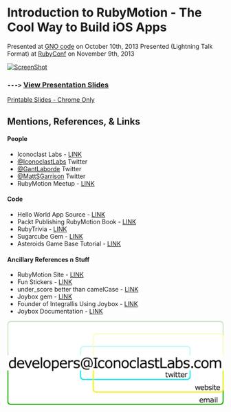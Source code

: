 Introduction to RubyMotion - The Cool Way to Build iOS Apps
================
Presented at [GNO code](https://twitter.com/gnocode) on October 10th, 2013
Presented (Lightning Talk Format) at [RubyConf](http://www.RubyConf.org) on November 9th, 2013

[![ScreenShot](https://raw.github.com/GantMan/RubyMotion-Intro/master/img/video.png)](http://www.youtube.com/watch?v=S-1aAUlRkkY)

### `--->` [View Presentation Slides](http://gantman.github.io/RubyMotion-Intro/)
[Printable Slides - Chrome Only](http://gantman.github.io/RubyMotion-Intro/?print-pdf#/)

## Mentions, References, &amp; Links
#### People
* Iconoclast Labs - [LINK](http://www.IconoclastLabs.com)
* [@IconoclastLabs](https://twitter.com/iconoclastlabs) Twitter
* [@GantLaborde](https://twitter.com/GantLaborde) Twitter
* [@MattSGarrison](https://twitter.com/mattsgarrison) Twitter
* RubyMotion Meetup - [LINK](http://meetup.rubymotion.com/)

#### Code
* Hello World App Source - [LINK](https://github.com/GantMan/HelloWorld)
* Packt Publishing RubyMotion Book - [LINK](http://www.amazon.com/Instant-RubyMotion-App-Development-ebook/dp/B00E5DH4LG/ref=sr_1_1?ie=UTF8&qid=1380089322&sr=8-1&keywords=RubyMotion+app+development)
* RubyTrivia - [LINK](https://github.com/IconoclastLabs/rubytrivia)
* Sugarcube Gem - [LINK](https://github.com/rubymotion/sugarcube)
* Asteroids Game Base Tutorial - [LINK](http://blog.rubymotion.com/post/57465814533/create-an-asteroids-game-for-ios-in-15-minutes-with)

#### Ancillary References n Stuff
* RubyMotion Site - [LINK](http://www.rubymotion.com/)
* Fun Stickers - [LINK](http://www.redbubble.com/people/gantman/shop/stickers?ref=portfolio_product_refinement)
* under_score better than camelCase - [LINK](http://www.cs.kent.edu/~jmaletic/papers/ICPC2010-CamelCaseUnderScoreClouds.pdf)
* Joybox gem - [LINK](http://joybox.io/)
* Founder of Integrallis Using Joybox - [LINK](http://www.infoq.com/news/2013/09/ios-games-ruby)
* Joybox Documentation - [LINK](https://github.com/CurveBeryl/Joybox-Documentation)

![CONTACT US](./img/contact.png "Iconoclast Labs Contact")
